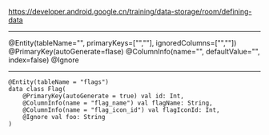 https://developer.android.google.cn/training/data-storage/room/defining-data

---

@Entity(tableName="", primaryKeys=["",""], ignoredColumns=["",""])
@PrimaryKey(autoGenerate=flase)
@ColumnInfo(name="", defaultValue="", index=false)
@Ignore

---

```
@Entity(tableName = "flags")
data class Flag(
    @PrimaryKey(autoGenerate = true) val id: Int,
    @ColumnInfo(name = "flag_name") val flagName: String,
    @ColumnInfo(name = "flag_icon_id") val flagIconId: Int,
    @Ignore val foo: String
)
```
